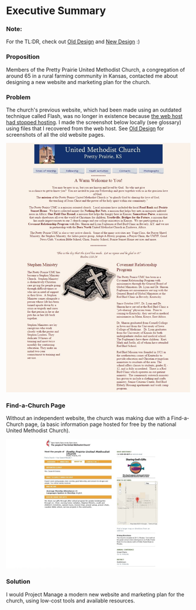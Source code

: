 # Executive Summary

### Note: 
For the TL:DR, check out [Old Design](old_design.md) and [New Design](new_design.md) :) 

### Proposition

Members of the Pretty Prairie United Methodist Church, a congregation of around 65 in a rural farming community in Kansas, contacted me about designing a new website and marketing plan for the church. 

### Problem
The church's previous website, which had been made using an outdated technique called Flash, was no longer in existence because [the web host had stopped hosting](https://kslib.info/1013/Blue-Skyways-Transition). I made the screenshot below locally (see glossary) using files that I recovered from the web host. See [Old Design](old_design.md) for screenshots of all the old website pages.

![](images/old-website-welcome-page.jpg)

### Find-a-Church Page

Without an independent website, the church was making due with a Find-a-Church page, (a basic information page hosted for free by the national United Methodist Church).

![](images/find-a-church-about-us.jpg)

### Solution

I would Project Manage a modern new website and marketing plan for the church, using low-cost tools and available resources.
